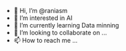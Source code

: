 - 👋 Hi, I’m @raniasm
- 👀 I’m interested in AI
- 🌱 I’m currently learning Data minning
- 💞️ I’m looking to collaborate on ...
- 📫 How to reach me ...

<!---
raniasm/raniasm is a ✨ special ✨ repository because its `README.md` (this file) appears on your GitHub profile.
You can click the Preview link to take a look at your changes.
--->
